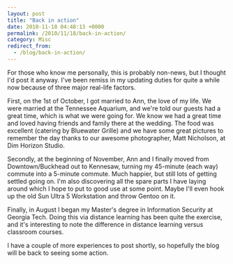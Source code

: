 ```yaml
---
layout: post
title: "Back in action"
date: 2010-11-18 04:48:13 +0000
permalink: /2010/11/18/back-in-action/
category: Misc
redirect_from:
  - /blog/back-in-action/
---
```

For those who know me personally, this is probably non-news, but I thought I'd post it anyway.  I've been remiss in my updating duties for quite a while now because of three major real-life factors.

First, on the 1st of October, I got married to Ann, the love of my life.  We were married at the Tennessee Aquarium, and we're told our guests had a great time, which is what we were going for.  We know we had a great time and loved having friends and family there at the wedding.  The food was excellent (catering by Bluewater Grille) and we have some great pictures to remember the day thanks to our awesome photographer, Matt Nicholson, at Dim Horizon Studio.

Secondly, at the beginning of November, Ann and I finally moved from Downtown/Buckhead out to Kennesaw, turning my 45-minute (each way) commute into a 5-minute commute.  Much happier, but still lots of getting settled going on.  I'm also discovering all the spare parts I have laying around which I hope to put to good use at some point.  Maybe I'll even hook up the old Sun Ultra 5 Workstation and throw Gentoo on it.

Finally, in August I began my Master's degree in Information Security at Georgia Tech.  Doing this via distance learning has been quite the exercise, and it's interesting to note the difference in distance learning versus classroom courses.

I have a couple of more experiences to post shortly, so hopefully the blog will be back to seeing some action.

